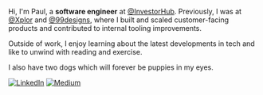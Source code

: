 
Hi, I'm Paul, a **software engineer** at [@InvestorHub](https://github.com/FreshXYZ). Previously, I was at [@Xplor](https://github.com/xplor) and [@99designs](https://github.com/99designs), where I built and scaled customer-facing products and contributed to internal tooling improvements.

Outside of work, I enjoy learning about the latest developments in tech and like to unwind with reading and exercise. 

I also have two dogs which will forever be puppies in my eyes.

[<img alt="LinkedIn" src="https://img.shields.io/badge/LinkedIn-%230E76A8.svg?&style=for-the-badge&logo=LinkedIn&logoColor=white" />](https://linkedin.com/in/plle)
[<img alt="Medium" src="https://img.shields.io/badge/Medium-%23000000.svg?&style=for-the-badge&logo=Medium&logoColor=white" />](https://medium.com/@paulzer01)


<!--- [<img alt="X" src="https://img.shields.io/badge/Twitter-1DA1F2?style=for-the-badge&logo=twitter&logoColor=white" />](https://x.com/ispaulle) -->

